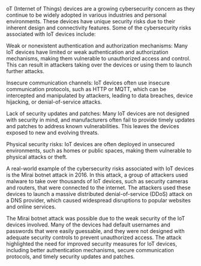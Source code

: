 oT (Internet of Things) devices are a growing cybersecurity concern as they continue to be widely adopted in various industries and personal environments. These devices have unique security risks due to their inherent design and connectivity features. Some of the cybersecurity risks associated with IoT devices include:

Weak or nonexistent authentication and authorization mechanisms: Many IoT devices have limited or weak authentication and authorization mechanisms, making them vulnerable to unauthorized access and control. This can result in attackers taking over the devices or using them to launch further attacks.

Insecure communication channels: IoT devices often use insecure communication protocols, such as HTTP or MQTT, which can be intercepted and manipulated by attackers, leading to data breaches, device hijacking, or denial-of-service attacks.

Lack of security updates and patches: Many IoT devices are not designed with security in mind, and manufacturers often fail to provide timely updates and patches to address known vulnerabilities. This leaves the devices exposed to new and evolving threats.

Physical security risks: IoT devices are often deployed in unsecured environments, such as homes or public spaces, making them vulnerable to physical attacks or theft.

A real-world example of the cybersecurity risks associated with IoT devices is the Mirai botnet attack in 2016. In this attack, a group of attackers used malware to take over thousands of IoT devices, such as security cameras and routers, that were connected to the internet. The attackers used these devices to launch a massive distributed denial-of-service (DDoS) attack on a DNS provider, which caused widespread disruptions to popular websites and online services.

The Mirai botnet attack was possible due to the weak security of the IoT devices involved. Many of the devices had default usernames and passwords that were easily guessable, and they were not designed with adequate security controls to prevent unauthorized access. The attack highlighted the need for improved security measures for IoT devices, including better authentication mechanisms, secure communication protocols, and timely security updates and patches.
